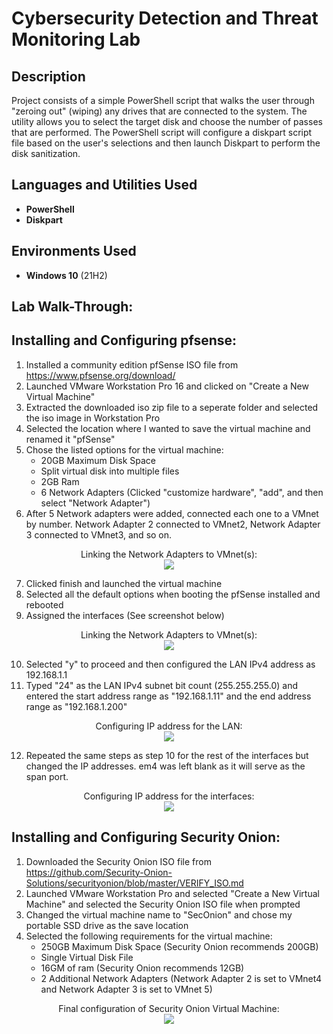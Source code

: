 # <h1>Cybersecurity Detection and Threat Monitoring Lab</h1>

<h2>Description</h2>
Project consists of a simple PowerShell script that walks the user through "zeroing out" (wiping) any drives that are connected to the system. The utility allows you to select the target disk and choose the number of passes that are performed. The PowerShell script will configure a diskpart script file based on the user's selections and then launch Diskpart to perform the disk sanitization.
<br />


<h2>Languages and Utilities Used</h2>

- <b>PowerShell</b> 
- <b>Diskpart</b>

<h2>Environments Used </h2>

- <b>Windows 10</b> (21H2)

<h2>Lab Walk-Through:</h2>

<h2>Installing and Configuring pfsense:</h2>

1. Installed a community edition pfSense ISO file from https://www.pfsense.org/download/
2. Launched VMware Workstation Pro 16 and clicked on "Create a New Virtual Machine"
3. Extracted the downloaded iso zip file to a seperate folder and selected the iso image in Workstation Pro
4. Selected the location where I wanted to save the virtual machine and renamed it "pfSense"
5. Chose the listed options for the virtual machine:
    - 20GB Maximum Disk Space
    - Split virtual disk into multiple files
    - 2GB Ram
    - 6 Network Adapters (Clicked "customize hardware", "add", and then select "Network Adapter")
6. After 5 Network adapters were added, connected each one to a VMnet by number. Network Adapter 2 connected to VMnet2, Network Adapter 3 connected to VMnet3, and so on. 
<p align="center">
Linking the Network Adapters to VMnet(s): <br/>
<img src="https://i.imgur.com/nAhOl5o.png"/>

7. Clicked finish and launched the virtual machine
8. Selected all the default options when booting the pfSense installed and rebooted
9. Assigned the interfaces (See screenshot below)
<p align="center">
Linking the Network Adapters to VMnet(s): <br/>
<img src="https://i.imgur.com/EWqodQw.png"/>

10. Selected "y" to proceed and then configured the LAN IPv4 address as 192.168.1.1
11. Typed "24" as the LAN IPv4 subnet bit count (255.255.255.0) and entered the start address range as "192.168.1.11" and the end address range as "192.168.1.200"
<p align="center">
Configuring IP address for the LAN: <br/>
<img src="https://i.imgur.com/FwNolCC.png"/>

12. Repeated the same steps as step 10 for the rest of the interfaces but changed the IP addresses. em4 was left blank as it will serve as the span port. 
<p align="center">
Configuring IP address for the interfaces: <br/>
<img src="https://i.imgur.com/rFUothA.png"/>

<h2>Installing and Configuring Security Onion:</h2>

1. Downloaded the Security Onion ISO file from https://github.com/Security-Onion-Solutions/securityonion/blob/master/VERIFY_ISO.md
2. Launched VMware Workstation Pro and selected "Create a New Virtual Machine" and selected the Security Onion ISO file when prompted
3. Changed the virtual machine name to  "SecOnion" and chose my portable SSD drive as the save location
4. Selected the following requirements for the virtual machine:
   - 250GB Maximum Disk Space (Security Onion recommends 200GB)
    - Single Virtual Disk File
    - 16GM of ram (Security Onion recommends 12GB)
    - 2 Additional Network Adapters (Network Adapter 2 is set to VMnet4 and Network Adapter 3 is set to VMnet 5)

<p align="center">
Final configuration of Security Onion Virtual Machine: <br/>
<img src="https://i.imgur.com/lRwmFUQ.png"/>
<!--
 ```diff
- text in red
+ text in green
! text in orange
# text in gray
@@ text in purple (and bold)@@
```
